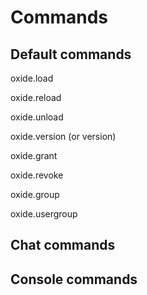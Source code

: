 # Commands

## Default commands

oxide.load

oxide.reload

oxide.unload

oxide.version (or version)

oxide.grant

oxide.revoke

oxide.group

oxide.usergroup

## Chat commands

## Console commands

